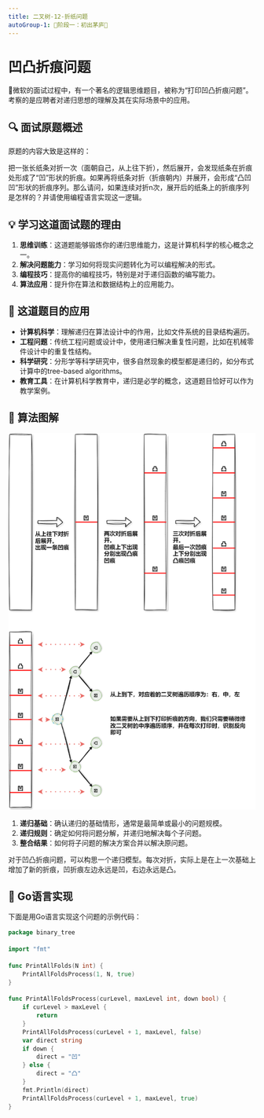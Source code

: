 ```yaml
---
title: 二叉树-12-折纸问题
autoGroup-1: 🌱阶段一：初出茅庐🌱
---
```


# 凹凸折痕问题

📘微软的面试过程中，有一个著名的逻辑思维题目，被称为“打印凹凸折痕问题”。考察的是应聘者对递归思想的理解及其在实际场景中的应用。

## 🔍 面试原题概述

原题的内容大致是这样的：

把一张长纸条对折一次（面朝自己，从上往下折），然后展开，会发现纸条在折痕处形成了“凹”形状的折痕。如果再将纸条对折（折痕朝内）并展开，会形成“凸凹凹”形状的折痕序列。那么请问，如果连续对折n次，展开后的纸条上的折痕序列是怎样的？并请使用编程语言实现这一逻辑。

## 💡 学习这道面试题的理由

1. **思维训练**：这道题能够锻炼你的递归思维能力，这是计算机科学的核心概念之一。
2. **解决问题能力**：学习如何将现实问题转化为可以编程解决的形式。
3. **编程技巧**：提高你的编程技巧，特别是对于递归函数的编写能力。
4. **算法应用**：提升你在算法和数据结构上的应用能力。

## 🌟 这道题目的应用

- **计算机科学**：理解递归在算法设计中的作用，比如文件系统的目录结构遍历。
- **工程问题**：传统工程问题或设计中，使用递归解决重复性问题，比如在机械零件设计中的重复性结构。
- **科学研究**：分形学等科学研究中，很多自然现象的模型都是递归的，如分布式计算中的tree-based algorithms。
- **教育工具**：在计算机科学教育中，递归是必学的概念，这道题目恰好可以作为教学案例。

## 📝 算法图解

![](/g1_data_struct_binary_tree_12_paper_floding.assets/binary_tree_paper_folding.drawio.png)

1. **递归基础**：确认递归的基础情形，通常是最简单或最小的问题规模。
2. **递归规则**：确定如何将问题分解，并递归地解决每个子问题。
3. **整合结果**：如何将子问题的解决方案合并以解决原问题。

对于凹凸折痕问题，可以构思一个递归模型。每次对折，实际上是在上一次基础上增加了新的折痕，凹折痕左边永远是凹，右边永远是凸。

## 🚀 Go语言实现

下面是用Go语言实现这个问题的示例代码：

```go
package binary_tree

import "fmt"

func PrintAllFolds(N int) {
	PrintAllFoldsProcess(1, N, true)
}

func PrintAllFoldsProcess(curLevel, maxLevel int, down bool) {
	if curLevel > maxLevel {
		return
	}
	PrintAllFoldsProcess(curLevel + 1, maxLevel, false)
	var direct string
	if down {
		direct = "凹"
	} else {
		direct = "凸"
	}
	fmt.Println(direct)
	PrintAllFoldsProcess(curLevel + 1, maxLevel, true)
}
```
